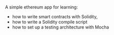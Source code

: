 A simple ethereum app for learning:

-  how to write smart contracts with Solidity,
-  how to write a Solidity compile script
-  how to set up a testing architecture with Mocha
